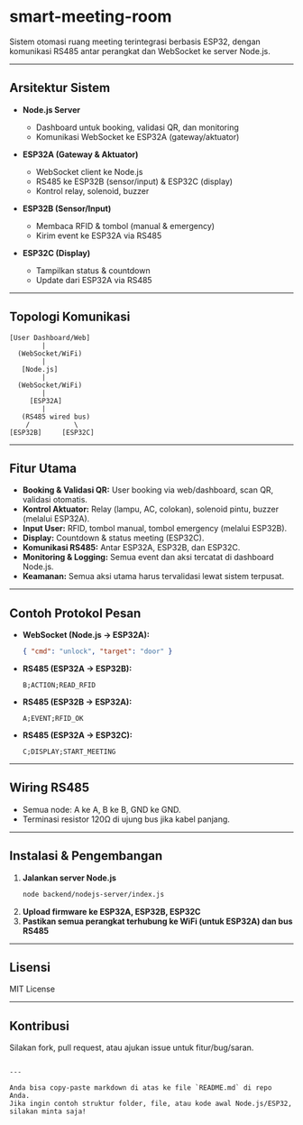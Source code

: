 # smart-meeting-room

Sistem otomasi ruang meeting terintegrasi berbasis ESP32, dengan komunikasi RS485 antar perangkat dan WebSocket ke server Node.js.

---

## Arsitektur Sistem

- **Node.js Server**
  - Dashboard untuk booking, validasi QR, dan monitoring
  - Komunikasi WebSocket ke ESP32A (gateway/aktuator)

- **ESP32A (Gateway & Aktuator)**
  - WebSocket client ke Node.js
  - RS485 ke ESP32B (sensor/input) & ESP32C (display)
  - Kontrol relay, solenoid, buzzer

- **ESP32B (Sensor/Input)**
  - Membaca RFID & tombol (manual & emergency)
  - Kirim event ke ESP32A via RS485

- **ESP32C (Display)**
  - Tampilkan status & countdown
  - Update dari ESP32A via RS485

---

## Topologi Komunikasi

```
[User Dashboard/Web]
        |
  (WebSocket/WiFi)
        |
   [Node.js]
        |
  (WebSocket/WiFi)
        |
     [ESP32A]
        |
   (RS485 wired bus)
    /           \
[ESP32B]     [ESP32C]
```

---

## Fitur Utama

- **Booking & Validasi QR:** User booking via web/dashboard, scan QR, validasi otomatis.
- **Kontrol Aktuator:** Relay (lampu, AC, colokan), solenoid pintu, buzzer (melalui ESP32A).
- **Input User:** RFID, tombol manual, tombol emergency (melalui ESP32B).
- **Display:** Countdown & status meeting (ESP32C).
- **Komunikasi RS485:** Antar ESP32A, ESP32B, dan ESP32C.
- **Monitoring & Logging:** Semua event dan aksi tercatat di dashboard Node.js.
- **Keamanan:** Semua aksi utama harus tervalidasi lewat sistem terpusat.

---

## Contoh Protokol Pesan

- **WebSocket (Node.js → ESP32A):**
    ```json
    { "cmd": "unlock", "target": "door" }
    ```
- **RS485 (ESP32A → ESP32B):**
    ```
    B;ACTION;READ_RFID
    ```
- **RS485 (ESP32B → ESP32A):**
    ```
    A;EVENT;RFID_OK
    ```
- **RS485 (ESP32A → ESP32C):**
    ```
    C;DISPLAY;START_MEETING
    ```

---

## Wiring RS485

- Semua node: A ke A, B ke B, GND ke GND.
- Terminasi resistor 120Ω di ujung bus jika kabel panjang.

---

## Instalasi & Pengembangan

1. **Jalankan server Node.js**  
    ```bash
    node backend/nodejs-server/index.js
    ```
2. **Upload firmware ke ESP32A, ESP32B, ESP32C**
3. **Pastikan semua perangkat terhubung ke WiFi (untuk ESP32A) dan bus RS485**

---

## Lisensi

MIT License

---

## Kontribusi

Silakan fork, pull request, atau ajukan issue untuk fitur/bug/saran.

```

---

Anda bisa copy-paste markdown di atas ke file `README.md` di repo Anda.  
Jika ingin contoh struktur folder, file, atau kode awal Node.js/ESP32, silakan minta saja!
